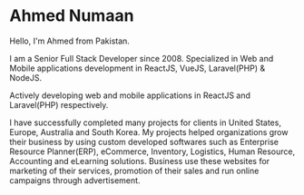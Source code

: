<!--
**ahmed-numaan/ahmed-numaan** is a ✨ _special_ ✨ repository because its `README.md` (this file) appears on your GitHub profile.

Here are some ideas to get you started:

- 🔭 I’m currently working on ...
- 🌱 I’m currently learning ...
- 👯 I’m looking to collaborate on ...
- 🤔 I’m looking for help with ...
- 💬 Ask me about ...
- 📫 How to reach me: ...
- 😄 Pronouns: ...
- ⚡ Fun fact: ...
-->

# Ahmed Numaan

Hello, I'm Ahmed from Pakistan. 

I am a Senior Full Stack Developer since 2008. Specialized in Web and Mobile applications development in ReactJS, VueJS, Laravel(PHP) & NodeJS.

Actively developing web and mobile applications in ReactJS and Laravel(PHP) respectively.

I have successfully completed many projects for clients in United States, Europe, Australia and South Korea. My projects helped organizations grow their business by using custom developed softwares such as Enterprise Resource Planner(ERP), eCommerce, Inventory, Logistics, Human Resource, Accounting and eLearning solutions. Business use these websites for marketing of their services, promotion of their sales and run online campaigns through advertisement.


